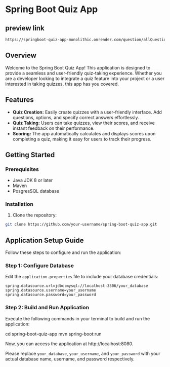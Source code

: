 # Spring Boot Quiz App

## preview link

```bash
https://springboot-quiz-app-monolithic.onrender.com/question/allQuestions
```

## Overview

Welcome to the Spring Boot Quiz App! This application is designed to provide a seamless and user-friendly quiz-taking experience. Whether you are a developer looking to integrate a quiz feature into your project or a user interested in taking quizzes, this app has you covered.

## Features

- **Quiz Creation:** Easily create quizzes with a user-friendly interface. Add questions, options, and specify correct answers effortlessly.
- **Quiz Taking:** Users can take quizzes, view their scores, and receive instant feedback on their performance.
- **Scoring:** The app automatically calculates and displays scores upon completing a quiz, making it easy for users to track their progress.

## Getting Started

### Prerequisites

- Java JDK 8 or later
- Maven
- PosgresSQL database

### Installation

1. Clone the repository:

```bash
git clone https://github.com/your-username/spring-boot-quiz-app.git
```

## Application Setup Guide

Follow these steps to configure and run the application:

### Step 1: Configure Database
Edit the `application.properties` file to include your database credentials:
```properties
spring.datasource.url=jdbc:mysql://localhost:3306/your_database
spring.datasource.username=your_username
spring.datasource.password=your_password
```

### Step 2: Build and Run Application
Execute the following commands in your terminal to build and run the application:

cd spring-boot-quiz-app
mvn spring-boot:run

Now, you can access the application at http://localhost:8080.

Please replace `your_database`, `your_username`, and `your_password` with your actual database name, username, and password respectively.